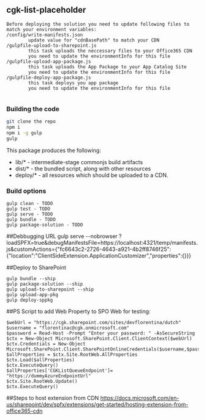 ## cgk-list-placeholder

```
Before deploying the solution you need to update following files to match your environment variables:
/config/write-manifests.json
        update value for "cdnBasePath" to match your CDN
/gulpfile-upload-to-sharepoint.js
        this task uploads the neccessary files to your Office365 CDN
        you need to update the environmentInfo for this file 
/gulpfile-upload-app-package.js
        this task uploads the App Package to your App Catalog Site
        you need to update the environmentInfo for this file 
/gulpfile-deploy-app-package.js
        this task deploys you app package
        you need to update the environmentInfo for this file 
      
```
### Building the code

```bash
git clone the repo
npm i
npm i -g gulp
gulp
```

This package produces the following:

* lib/* - intermediate-stage commonjs build artifacts
* dist/* - the bundled script, along with other resources
* deploy/* - all resources which should be uploaded to a CDN.

### Build options
```
gulp clean - TODO
gulp test - TODO
gulp serve - TODO
gulp bundle - TODO
gulp package-solution - TODO
```

##Debbugging URL
gulp serve --nobrowser
?loadSPFX=true&debugManifestsFile=https://localhost:4321/temp/manifests.js&customActions={"fc6643c2-2726-4643-a921-4b2ff8746f25":{"location":"ClientSideExtension.ApplicationCustomizer","properties":{}}}

##Deploy to SharePoint
```
gulp bundle --ship
gulp package-solution --ship
gulp upload-to-sharepoint --ship
gulp upload-app-pkg
gulp deploy-sppkg
```
##PS Script to add Web Property to SPO Web for testing:
```
$webUrl = "https://cgk.sharepoint.com/sites/devflorentina/dutch"
$username = "florentinac@cgk.onmicrosoft.com"
$password = Read-Host -Prompt "Enter your password: " -AsSecureString
$ctx = New-Object Microsoft.SharePoint.Client.ClientContext($webUrl)
$ctx.Credentials = New-Object Microsoft.SharePoint.Client.SharePointOnlineCredentials($username,$password)
$allProperties = $ctx.Site.RootWeb.AllProperties
$ctx.Load($allProperties)
$ctx.ExecuteQuery()
$allProperties['CGKListQueueEndpoint']= "https://dummyAzureEndpointUrl"
$ctx.Site.RootWeb.Update()
$ctx.ExecuteQuery()
```

##Steps to host extension from CDN
https://docs.microsoft.com/en-us/sharepoint/dev/spfx/extensions/get-started/hosting-extension-from-office365-cdn